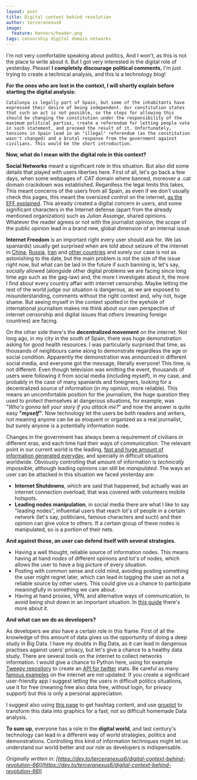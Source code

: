 ```yaml
---
layout: post
title: Digital context behind revolution
author: terceranexus6
image:
  feature: banners/header.png
tags: censorship digital domain networks
---
```


I'm not very comfortable speaking about politics, And I won't, as this is not the place to write about it. But I got very interested in the digital role of yesterday. Please! **I completely discourage political comments**, I'm just trying to create a technical analysis, and this is a technology blog!

**For the ones who are lost in the context, I will shortly explain before starting the digital analysis:**

```
Catalunya is legally part of Spain, but some of the inhabitants have expressed their desire of being independent. Our constitution states that such an act is not possible, so the steps for allowing this should be changing the constitution under the responsibility of the maximum political parties, create a referendum for letting people vote in such statement, and proceed the result of it. Unfortunately, tensions in Spain lead in an "illegal" referendum (as the constitution wasn't changed) and a brutal response from the government against civilians. This would be the short introduction.
```

**Now, what do I mean with the digital role in this context?**

**Social Networks** meant a significant role in this situation. But also did some details that played with users liberties here. First of all, let's go back a few days, when some webpages of .CAT domain where banned, moreover a .cat domain crackdown was established. Regardless the legal limits this takes, This meant concerns of the users from all Spain, as even if we don't usually check this pages, this meant the oversized control on the internet, [as the EFF explained](https://www.eff.org/es/deeplinks/2017/09/cat-domain-casualty-catalonian-independence-crackdown). This already created a digital concern in users, and some significant characters in the Internet defense (apart from the already mentioned organization) such as *Julian Assange*, shared opinions. Whatever the reader agrees or not with the journalist opinion, the scope of the public opinion lead in a brand new, global dimension of an internal issue.

**Internet Freedom** is an important right every user should ask for. We (as spaniards) usually get surprised when are told about seizure of the internet in [China](http://12mars.rsf.org/2014-en/2014/03/10/china-electronic-great-wall-getting-taller/), [Russia](http://12mars.rsf.org/2014-en/2014/03/11/russia-repression-from-the-top-down/), [Iran](http://hyperakt.com/items/archived/iran-censorship-infographic/) and [other countries](http://12mars.rsf.org/2014-en/) and surely our case is not as astonishing to the date, but the main problem is not the size of the issue right now, but what can be laid in the future if such banning is, let's say, *socially* allowed (alongside other digital problems we are facing since long time ago such as the gag-law) and, the more I investigate about it, the more I find about every country affair with internet censorship. Maybe letting the rest of the world judge our situation is dangerous, as we are exposed to misunderstanding, comments without the right context and, why not, huge shame. But seeing myself in the context spotted in the eyehole of international journalism makes me think about our own perspective of internet censorship and digital issues that *others* (meaning foreign countries) are facing.

On the other side there's the **decentralized movement** on the internet. Not long ago, in my city in the south of Spain, there was huge demonstration asking for good health resources. I was particularly surprised that time, as thousands of neighbours came along to demonstrate regardless the age or social condition. Apparently the demonstration was announced in different social media, and everyone got the message, literally everyone! This time, is not different. Even though television was emitting the event, thousands of users were following it from social media (including myself), in my case, and probably in the case of many spaniards and foreigners, looking for a decentralized source of information (in my opinion, more reliable). This means an uncomfortable position for the journalism, the huge question they used to protect themselves at dangerous situations, for example, was "*Who's gonna tell your story if you attack me?*" and now the answer is quite easy **"*myself*"**. Now technology let the users be both readers and writers, not meaning anyone can be as eloquent or organized as a real journalist, but surely anyone is a potentially information node.

Changes in the government has always been a requirement of civilians in different eras, and each time had their ways of communication. The relevant point in our current world is the leading, [fast and huge amount of information generated everyday](http://www.internetlivestats.com/), and specially in difficult situations worldwide. Obviously controlling that amount of information is *technically* impossible, although leading opinions can still be *manipulated*. The ways an user can be attacked in this situation we faced yesterday are:

- **Internet Shutdowns**, which are said that happened, but actually was an internet connection overload, that was covered with volunteers mobile hotspots.
- **Leading nodes manipulation**, in social media there are what I like to say "leading nodes", influential users that reach lot's of people in a certain network (let's say, politicians, famous characters and such) and their opinion can give voice to others. If a certain group of these nodes is manipulated, so is a portion of their nets.

**And against those, an user can defend itself with several strategies.**

- Having a well thought, reliable source of information nodes. This means having at hand *nodes* of different opinions and lot's of nodes, which allows the user to have a big picture of every situation.
- Posting with common sense and cold mind, avoiding posting something the user might regret later, which can lead in tagging the user as not a reliable source by other users. This could give us a chance to participate meaningfully in something we care about.
- Having at hand proxies, VPN, and alternative ways of communication, to avoid being shut down in an important situation. In [this guide](https://ssd.eff.org/en) there's more about it.

**And what can we do as developers?**

As developers we also have a certain role in this frame. First of all the knowledge of this amount of data gives us the opportunity of doing a deep study in Big Data. I have my doubts in Big Data, as it can lead in dangerous practises against users' privacy, but let's give a chance to a healthy data study. There are several tools on the internet to collect networks information. I would give a chance to Python here, using for example [Tweepy repository](https://github.com/tweepy/tweepy) to create an [API for twitter](https://apps.twitter.com/) stats. Be careful as many [famous examples](http://www.tweetchup.com/es) on the internet are not updated. If you create a significant user-friendly app I suggest letting the users in difficult politics situations, use it for free (meaning free also data free, without login, for privacy support) but this is only a personal appreciation.

I suggest also using [this page](http://analytics.followthehashtag.com/) to get hashtag content, and use [gnuplot](http://lowrank.net/gnuplot/datafile-e.html) to transform this data into graphics for a fast, not so difficult homemade Data analysis.

**To sum up**, everyone has a role in the **digital world**, and last century's technology can lead in a different way of world strategies, politics and demonstrations. Controlling this kind of information techniques might let us understand our world better and our role as developers is indispensable.

*Originally written in: [https://dev.to/terceranexus6/digital-context-behind-revolution-66l](https://dev.to/terceranexus6/digital-context-behind-revolution-66l)*
